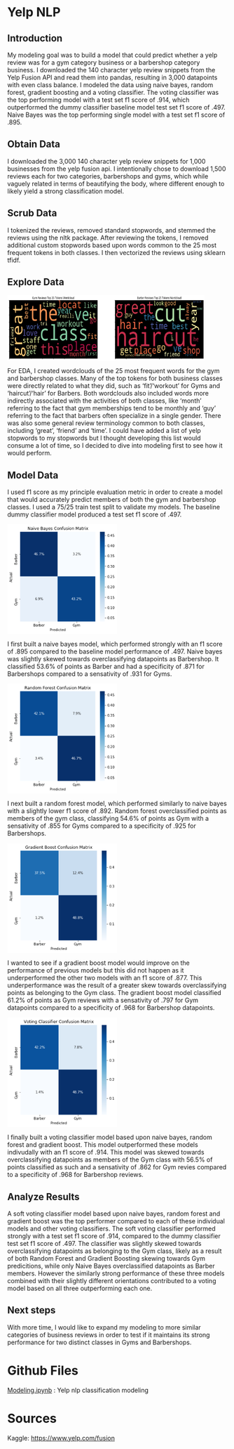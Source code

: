 # Yelp NLP

## Introduction
My modeling goal was to build a model that could predict whether a yelp review was for a gym category business or a barbershop category business.  I downloaded the 140 character yelp review snippets from the Yelp Fusion API and read them into pandas, resulting in 3,000 datapoints with even class balance.  I modeled the data using naive bayes, random forest, gradient boosting and a voting classifier.  The voting classifier was the top performing model with a test set f1 score of .914, which outperformed the dummy classifier baseline model test set f1 score of .497.  Naive Bayes was the top performing single model with a test set f1 score of .895.

## Obtain Data
I downloaded the 3,000 140 character yelp review snippets for 1,000 businesses from the yelp fusion api.  I intentionally chose to download 1,500 reviews each for two categories, barbershops and gyms, which while vaguely related in terms of beautifying the body, where different enough to likely yield a strong classification model.

## Scrub Data
I tokenized the reviews, removed standard stopwords, and stemmed the reviews using the nltk package.  After reviewing the tokens, I removed additional custom stopwords based upon words common to the 25 most frequent tokens in both classes.  I then vectorized the reviews using sklearn tfidf.

## Explore Data

<a href="url"><img src="Images/post-stopword_wordcloud.png" align="middle" height="150" width="450" ></a>

For EDA, I created wordclouds of the 25 most frequent words for the gym and barbershop classes.  Many of the top tokens for both business classes were directly related to what they did, such as ‘fit’/‘workout’ for Gyms and ‘haircut’/‘hair’ for Barbers. Both wordclouds also included words more indirectly associated with the activities of both classes, like ‘month’ referring to the fact that gym memberships tend to be monthly and ‘guy’ referring to the fact that barbers often specialize in a single gender. There was also some general review terminology common to both classes, including ‘great’, ‘friend’ and ‘time’. I could have added a list of yelp stopwords to my stopwords but I thought developing this list would consume a lot of time, so I decided to dive into modeling first to see how it would perform.

## Model Data
I used f1 score as my principle evaluation metric in order to create a model that would accurately predict members of both the gym and barbershop classes. I used a 75/25 train test split to validate my models.  The baseline dummy classifier model produced a test set f1 score of .497.  

<a href="url"><img src="Images/nb_confusion_matrix.png" align="middle" height="250" width="250" ></a>

I first built a naive bayes model, which performed strongly with an f1 score of .895 compared to the baseline model performance of .497.  Naive bayes was slightly skewed towards overclassifying datapoints as Barbershop.  It classified 53.6% of points as Barber and had a specificity of .871 for Barbershops compared to a sensativity of .931 for Gyms.

<a href="url"><img src="Images/rf_confusion_matrix.png" align="middle" height="250" width="250" ></a>

I next built a random forest model, which performed similarly to naive bayes with a slightly lower f1 score of .892.  Random forest overclassified points as members of the gym class, classifying 54.6% of points as Gym with a sensativity of .855 for Gyms compared to a specificity of .925 for Barbershops.

<a href="url"><img src="Images/gb_confusion_matrix.png" align="middle" height="250" width="250" ></a>

I wanted to see if a gradient boost model would improve on the performance of previous models but this did not happen as it underperformed the other two models with an f1 score of .877.  This underperformance was the result of a greater skew towards overclassifying points as belonging to the Gym class.  The gradient boost model classified 61.2% of points as Gym reviews with a sensativity of .797 for Gym datapoints compared to a specificity of .968 for Barbershop datapoints.

<a href="url"><img src="Images/vc_confusion_matrix.png" align="middle" height="250" width="250" ></a>

I finally built a voting classifier model based upon naive bayes, random forest and gradient boost.  This model outperformed these models indivudally with an f1 score of .914.  This model was skewed towards overclassifying datapoints as members of the Gym class with 56.5% of points classified as such and a sensativity of .862 for Gym revies compared to a specificity of .968 for Barbershop reviews.

## Analyze Results
A soft voting classifier model based upon naive bayes, random forest and gradient boost was the top performer compared to each of these individual models and other voting classifiers.  The soft voting classifier performed strongly with a test set f1 score of .914, compared to the dummy classifier test set f1 score of .497.  The classifier was slightly skewed towards overclassifying datapoints as belonging to the Gym class, likely as a result of both Random Forest and Gradient Boosting skewing towards Gym predicitions, while only Naive Bayes overclassified datapoints as Barber members.  However the similarly strong performance of these three models combined with their slightly different orientations contributed to a voting model based on all three outperforming each one.

## Next steps
With more time, I would like to expand my modeling to more similar categories of business reviews in order to test if it maintains its strong performance for two distinct classes in Gyms and Barbershops.  

# Github Files
[Modeling.ipynb](https://github.com/blantj/yelp_nlp/blob/main/Modeling.ipynb) :  Yelp nlp classification modeling

# Sources
Kaggle: https://www.yelp.com/fusion
